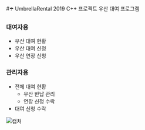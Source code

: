 #:open_umbrella: UmbrellaRental
2019 C++ 프로젝트 우산 대여 프로그램
### 대여자용
- 우산 대여 현황
- 우산 대여 신청
- 우산 연장 신청
### 관리자용
- 전체 대여 현황
  * 우산 반납 관리
  * 연장 신청 수락
- 대여 신청 수락

![캡처](https://user-images.githubusercontent.com/48716360/71087799-69d24400-21e0-11ea-8408-65a8e675cc17.PNG)

